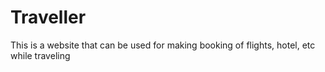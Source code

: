 # Traveller
 This is a website that can be used for making booking of flights, hotel, etc while traveling 
